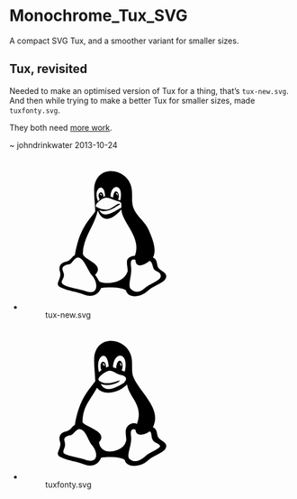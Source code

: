 # Monochrome_Tux_SVG
A compact SVG Tux, and a smoother variant for smaller sizes.

## Tux, revisited

Needed to make an optimised version of Tux for a thing, that’s <code>tux-new.svg</code>. And then while trying to make a better Tux for smaller sizes, made <code>tuxfonty.svg</code>.</p>
<p>They both need <a href="https://github.com/johndrinkwater/svg-tux">more work</a>.</p>
<p>~ johndrinkwater <time datetime="2013-10-24">2013-10-24</time></p>
<ul>
<li><figure><svg width="240" height="270"><path d="m 143,235 c -11,-7 -38,-5 -44,-4 -6.2,15 -19.4,16 -29.8,12 -14.8,-6 -27.2,-6 -42.1,-13 -4.5,-2 -6,-5 -4.7,-9 2.4,-7 5.5,-12 3.5,-18 -2.2,-7 -1.3,-15 8.1,-18 12.1,-2 12.5,-10 18.2,-12 8.1,-48 25.4,-62 36.4,-77.8 -0.5,-15.7 -2.8,-28.4 -1.8,-44 6.9,-42.3 60.23,-31.3 66.2,2.1 2,11.4 0,20 2,30.9 4,17.8 21,27.8 27,40.8 7,15 17,38 9,52 6,2 7,8 8,14 1,8 12,10 15,16 2,4 0,8 -3,11 -9,7 -20,10 -29,18 -11,11 -35,15 -39,-1 z M 83.8,210 c -8.43,-8.5 -15.1,-32.8 -26,-33 -6.7,0 -11,12 -15.6,12 -12.4,2 -13.5,7 -10.8,13 4.4,10 -2.4,13 -2.5,19 -0.1,8 32.6,12 40.4,15 25.1,10 24.8,-13 14.5,-26 z m 93.2,21 c 9,-8 28,-13 28,-21 0,-8 -9,-8 -12,-12 -3,-5 -3,-14 -8,-15 -9,7.6 -24.86,13.9 -25,-2 -7,-2 -9,2 -8,11 3,15 -7,35 0,41 9,8 17,5 25,-2 z m -32,-27 c 3,-3 -1,-13 0,-21 1,-7 10,-9 14,-9 12.36,-33.83 -22.8,-58.4 -24,-82.3 -16,18.3 -33,25.3 -42,2.1 -5.76,27.5 -25.8,46.3 -26.5,76.2 1,12 40.5,18 21.7,38 3.9,4 5,8 8.1,12 16.7,6 42.7,0 48.7,-16 z M 131,90.6 c 3,-1.4 4,-1.7 4,-3.7 0,-6.8 0,-7.8 -5,-9.4 -10,-2.2 -19,-9.9 -28,-4.9 -4.4,2 -17.4,13 -10.8,14.9 5.3,3.15 11.2,4.6 16.8,4.7 9,0.1 16,-9.2 22,-10.5 7,-0.4 -2,3.5 -4,4.8 -8,6.3 -21,10.9 -30.5,6.5 8.5,16 26.5,2.7 35.5,-2.4 z M 96.5,73.9 c -7.06,-11.9 6.3,-18.7 6.5,-4.4 1,-0.4 2,-1 3,-1.5 -0.95,-26.67 -22.35,-14.2 -12.7,9.1 0.8,-1.1 1.7,-2 3.2,-3.2 z M 133,75.8 C 140,45 116,45.4 115.6,68.87 l 4.6,1.76 C 122.05,50 134.8,62.57 129,74.6 c 2,0.6 3,1.2 4,1.2 z m -33,-8.3 c 1.13,-4.3 -4.7,-3.93 -2.9,-2.8 0.9,0.9 1.9,1.5 2.9,2.8 z m 28,-0.9 c 2.7,-1.87 -3.97,-6.66 -2,-2.3 2,1.6 1,2.6 2,2.3 z" /></svg><figcaption>tux-new.svg</figcaption></figure></li><li><figure><svg width="240" height="270"><path d="M 140.81503,234.7815 C 129.81503,227.7815 105,230 99,231 92.8,246 79.6,247 69.2,243 54.4,237 42,237 27.1,230 c -4.5,-2 -6,-5 -4.7,-9 2.4,-7 5.5,-12 3.5,-18 -2.2,-7 -1.3,-15 8.1,-18 12.1,-2 12.5,-10 18.2,-12 8.1,-48 25.4,-62 36.4,-77.8 -0.5,-15.7 -2.8,-28.4 -1.8,-44 6.901574,-42.3276343 60.23657,-31.295826 66.2,2.1 2,11.4 0,20 2,30.9 9.3112,29.38056 53.40988,58.04802 36,92.8 6,2 7,8 8,14 1,8 12,10 15,16 2,4 0,8 -3,11 -9,7 -20,10 -29,18 -11,11 -37.18497,14.7815 -41.18497,-1.2185 z M 83.8,210 C 75.370969,201.49803 72.510171,179.75035 59.163995,180.20247 51.580179,182.90354 49.581007,191.62196 42.2,191.62196 c -8.467062,2.43699 -10.004055,5.90752 -7.959545,11.03353 2.215035,10.43699 -2.4,12.34451 -2.5,18.34451 -0.1,6.25203 29.104055,9.81503 36.904055,12.81503 C 93.74451,243.81503 94.1,223 83.8,210 z m 93.63699,18.37804 c 9,-8 20.78962,-10.37804 26.47053,-17.06706 -0.57226,-6.43626 -11.18497,-5.37804 -13.52948,-12.437 -3,-5 -0.59654,-13.563 -5.59654,-14.563 -6.19709,5.87 -23.99059,10.82641 -24.7815,-3.31098 -7,-2 -9,2 -8,11 3,15 -9.40346,35.2185 -2.40346,41.2185 9,8 19.84045,2.15954 27.84045,-4.84046 z m -35.05895,-24.81503 c 3,-3 -0.56301,-13.437 0.43699,-21.437 1,-7 9.56301,-15.55489 19.89941,-11.18496 12.36578,-33.8305 -14.27035,-46.39222 -17.6636,-70.06419 -13.52799,15.20999 -42.50782,20.99594 -53.361819,6.13896 -13.814294,24.19693 -24.687695,32.7007 -25.822552,59.78171 -1.381501,8.05796 48.125421,16.83254 29.325421,36.83254 3.625198,27.26125 44.52956,15.52047 47.18615,-0.0671 z M 139.15482,98.404276 c 8.02143,-7.893996 3.12395,-11.92269 -2.69964,-13.758902 -13.9499,-2.299732 -17.77127,-11.912541 -28.16307,-6.189295 -5.08043,2.289299 -18.12433,11.602992 -12.907144,15.962792 16.801794,13.089969 46.827824,-8.161104 33.845204,2.788288 -6.3967,3.278361 -17.69263,7.451261 -31.065202,3.070281 9.814472,18.31439 30.598062,3.96455 40.989852,-1.873164 z M 99.449828,75.752134 c -6.016752,-16.215646 8.112512,-21.595829 8.338392,-4.538023 1.19533,-0.477171 2.10631,-1.477279 4.58122,-1.789396 -1.85366,-33.101933 -25.013696,-19.47823 -17.171211,10.144798 0.956269,-1.312224 2.458594,-2.385862 4.251599,-3.817379 z m 41.559282,2.266569 c 8.36735,-36.742265 -20.4408,-35.55256 -20.9421,-7.558513 l 5.5291,2.096105 c 2.1853,-24.635384 16.69476,-10.605409 9.7786,3.746542 2.39068,0.715758 4.43906,1.715866 5.6344,1.715866 z m -36.3804,-9.901324 c 2.77576,-2.26904 -3.50368,-7.24623 -2.47125,-2.913682 2.78189,1.926683 0.70722,3.922011 2.47125,2.913682 z m 30.26156,0.63245 c 1.93842,-2.796109 -2.75173,-8.805117 -2.10633,-3.312437 2.39067,1.908689 0.91099,3.670317 2.10633,3.312437 z" /></svg><figcaption>tuxfonty.svg</figcaption></figure></li>
</ul>
</body></html>

